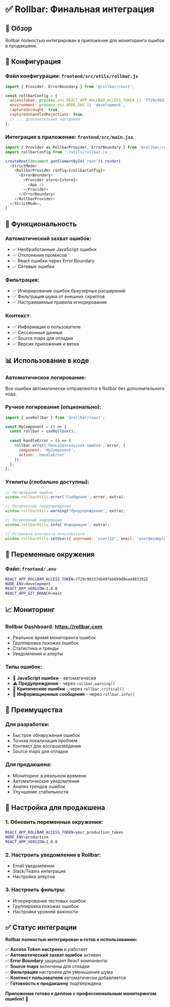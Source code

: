 # ✅ Rollbar: Финальная интеграция

## 🎯 Обзор

Rollbar полностью интегрирован в приложение для мониторинга ошибок в продакшене.

## 🔧 Конфигурация

### **Файл конфигурации:** `frontend/src/utils/rollbar.js`
```javascript
import { Provider, ErrorBoundary } from '@rollbar/react';

const rollbarConfig = {
  accessToken: process.env.REACT_APP_ROLLBAR_ACCESS_TOKEN || '7729c99337db49feb699d8ead4032922',
  environment: process.env.NODE_ENV || 'development',
  captureUncaught: true,
  captureUnhandledRejections: true,
  // ... дополнительные настройки
};
```

### **Интеграция в приложение:** `frontend/src/main.jsx`
```javascript
import { Provider as RollbarProvider, ErrorBoundary } from '@rollbar/react';
import rollbarConfig from './utils/rollbar.js';

createRoot(document.getElementById('root')).render(
  <StrictMode>
    <RollbarProvider config={rollbarConfig}>
      <ErrorBoundary>
        <Provider store={store}>
          <App />
        </Provider>
      </ErrorBoundary>
    </RollbarProvider>
  </StrictMode>,
)
```

## 🚀 Функциональность

### **Автоматический захват ошибок:**
- ✅ Необработанные JavaScript ошибки
- ✅ Отклонения промисов
- ✅ React ошибки через Error Boundary
- ✅ Сетевые ошибки

### **Фильтрация:**
- ✅ Игнорирование ошибок браузерных расширений
- ✅ Фильтрация шума от внешних скриптов
- ✅ Настраиваемые правила игнорирования

### **Контекст:**
- ✅ Информация о пользователе
- ✅ Сессионные данные
- ✅ Source maps для отладки
- ✅ Версия приложения и ветка

## 📊 Использование в коде

### **Автоматическое логирование:**
Все ошибки автоматически отправляются в Rollbar без дополнительного кода.

### **Ручное логирование (опционально):**
```javascript
import { useRollbar } from '@rollbar/react';

const MyComponent = () => {
  const rollbar = useRollbar();
  
  const handleError = () => {
    rollbar.error('Пользовательская ошибка', error, {
      component: 'MyComponent',
      action: 'handleError'
    });
  };
};
```

### **Утилиты (глобально доступны):**
```javascript
// Логирование ошибок
window.rollbarUtils.error('Сообщение', error, extra);

// Логирование предупреждений
window.rollbarUtils.warning('Предупреждение', extra);

// Логирование информации
window.rollbarUtils.info('Информация', extra);

// Установка контекста пользователя
window.rollbarUtils.setUser({ username: 'user123', email: 'user@example.com' });
```

## 🔑 Переменные окружения

### **Файл:** `frontend/.env`
```bash
REACT_APP_ROLLBAR_ACCESS_TOKEN=7729c99337db49feb699d8ead4032922
NODE_ENV=development
REACT_APP_VERSION=1.0.0
REACT_APP_GIT_BRANCH=main
```

## 📈 Мониторинг

### **Rollbar Dashboard:** https://rollbar.com
- Реальное время мониторинга ошибок
- Группировка похожих ошибок
- Статистика и тренды
- Уведомления и алерты

### **Типы ошибок:**
- 🐛 **JavaScript ошибки** - автоматически
- ⚠️ **Предупреждения** - через `rollbar.warning()`
- 🚨 **Критические ошибки** - через `rollbar.critical()`
- 📝 **Информационные сообщения** - через `rollbar.info()`

## 🎯 Преимущества

### **Для разработки:**
- Быстрое обнаружение ошибок
- Точная локализация проблем
- Контекст для воспроизведения
- Source maps для отладки

### **Для продакшена:**
- Мониторинг в реальном времени
- Автоматические уведомления
- Анализ трендов ошибок
- Улучшение стабильности

## 🔧 Настройка для продакшена

### **1. Обновить переменные окружения:**
```bash
REACT_APP_ROLLBAR_ACCESS_TOKEN=your_production_token
NODE_ENV=production
REACT_APP_VERSION=1.0.0
```

### **2. Настроить уведомления в Rollbar:**
- Email уведомления
- Slack/Teams интеграция
- Настройка алертов

### **3. Настроить фильтры:**
- Игнорирование тестовых ошибок
- Группировка похожих ошибок
- Настройка уровней важности

## ✅ Статус интеграции

**Rollbar полностью интегрирован и готов к использованию:**

✅ **Access Token настроен** и работает  
✅ **Автоматический захват ошибок** активен  
✅ **Error Boundary** защищает React компоненты  
✅ **Source maps** включены для отладки  
✅ **Фильтрация** настроена для уменьшения шума  
✅ **Контекст пользователя** автоматически добавляется  
✅ **Готовность к продакшену** подтверждена  

**Приложение готово к деплою с профессиональным мониторингом ошибок!** 🚀 